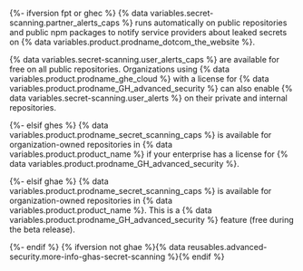 {%- ifversion fpt or ghec %}
{% data variables.secret-scanning.partner_alerts_caps %} runs automatically on public repositories and public npm packages to notify service providers about leaked secrets on {% data variables.product.prodname_dotcom_the_website %}.

{% data variables.secret-scanning.user_alerts_caps %} are available for free on all public repositories. Organizations using {% data variables.product.prodname_ghe_cloud %} with a license for {% data variables.product.prodname_GH_advanced_security %} can also enable {% data variables.secret-scanning.user_alerts %} on their private and internal repositories.

{%- elsif ghes %}
{% data variables.product.prodname_secret_scanning_caps %} is available for organization-owned repositories in {% data variables.product.product_name %} if your enterprise has a license for {% data variables.product.prodname_GH_advanced_security %}.

{%- elsif ghae %}
{% data variables.product.prodname_secret_scanning_caps %} is available for organization-owned repositories in {% data variables.product.product_name %}. This is a {% data variables.product.prodname_GH_advanced_security %} feature (free during the beta release).

{%- endif %} {% ifversion not ghae %}{% data reusables.advanced-security.more-info-ghas-secret-scanning %}{% endif %}
